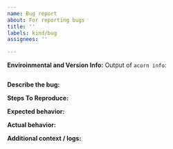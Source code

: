 ```yaml
---
name: Bug report
about: For reporting bugs
title: ''
labels: kind/bug
assignees: ''

---
```


**Enviroinmental and Version Info:**
Output of `acorn info`:
```

```

**Describe the bug:**


**Steps To Reproduce:**


**Expected behavior:**


**Actual behavior:**


**Additional context / logs:**
